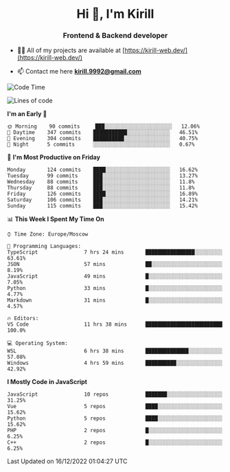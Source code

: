 <h1 align="center">Hi 👋, I'm Kirill</h1>
<h3 align="center">Frontend & Backend developer</h3>

- 👨‍💻 All of my projects are available at [https://kirill-web.dev/](https://kirill-web.dev/)

- 📫 Contact me here **kirill.9992@gmail.com**











<!--START_SECTION:waka-->
![Code Time](http://img.shields.io/badge/Code%20Time-1%2C230%20hrs%2037%20mins-blue)

![Lines of code](https://img.shields.io/badge/From%20Hello%20World%20I%27ve%20Written-532%20Thousand%20lines%20of%20code-blue)

**I'm an Early 🐤** 

```text
🌞 Morning    90 commits     ███░░░░░░░░░░░░░░░░░░░░░░   12.06% 
🌆 Daytime    347 commits    ███████████░░░░░░░░░░░░░░   46.51% 
🌃 Evening    304 commits    ██████████░░░░░░░░░░░░░░░   40.75% 
🌙 Night      5 commits      ░░░░░░░░░░░░░░░░░░░░░░░░░   0.67%

```
📅 **I'm Most Productive on Friday** 

```text
Monday       124 commits    ████░░░░░░░░░░░░░░░░░░░░░   16.62% 
Tuesday      99 commits     ███░░░░░░░░░░░░░░░░░░░░░░   13.27% 
Wednesday    88 commits     ███░░░░░░░░░░░░░░░░░░░░░░   11.8% 
Thursday     88 commits     ███░░░░░░░░░░░░░░░░░░░░░░   11.8% 
Friday       126 commits    ████░░░░░░░░░░░░░░░░░░░░░   16.89% 
Saturday     106 commits    ███░░░░░░░░░░░░░░░░░░░░░░   14.21% 
Sunday       115 commits    ███░░░░░░░░░░░░░░░░░░░░░░   15.42%

```


📊 **This Week I Spent My Time On** 

```text
⌚︎ Time Zone: Europe/Moscow

💬 Programming Languages: 
TypeScript               7 hrs 24 mins       ████████████████░░░░░░░░░   63.61% 
JSON                     57 mins             ██░░░░░░░░░░░░░░░░░░░░░░░   8.19% 
JavaScript               49 mins             █░░░░░░░░░░░░░░░░░░░░░░░░   7.05% 
Python                   33 mins             █░░░░░░░░░░░░░░░░░░░░░░░░   4.77% 
Markdown                 31 mins             █░░░░░░░░░░░░░░░░░░░░░░░░   4.57%

🔥 Editors: 
VS Code                  11 hrs 38 mins      █████████████████████████   100.0%

💻 Operating System: 
WSL                      6 hrs 38 mins       ██████████████░░░░░░░░░░░   57.08% 
Windows                  4 hrs 59 mins       ██████████░░░░░░░░░░░░░░░   42.92%

```

**I Mostly Code in JavaScript** 

```text
JavaScript               10 repos            ███████░░░░░░░░░░░░░░░░░░   31.25% 
Vue                      5 repos             ████░░░░░░░░░░░░░░░░░░░░░   15.62% 
Python                   5 repos             ████░░░░░░░░░░░░░░░░░░░░░   15.62% 
PHP                      2 repos             █░░░░░░░░░░░░░░░░░░░░░░░░   6.25% 
C++                      2 repos             █░░░░░░░░░░░░░░░░░░░░░░░░   6.25%

```



 Last Updated on 16/12/2022 01:04:27 UTC
<!--END_SECTION:waka-->
